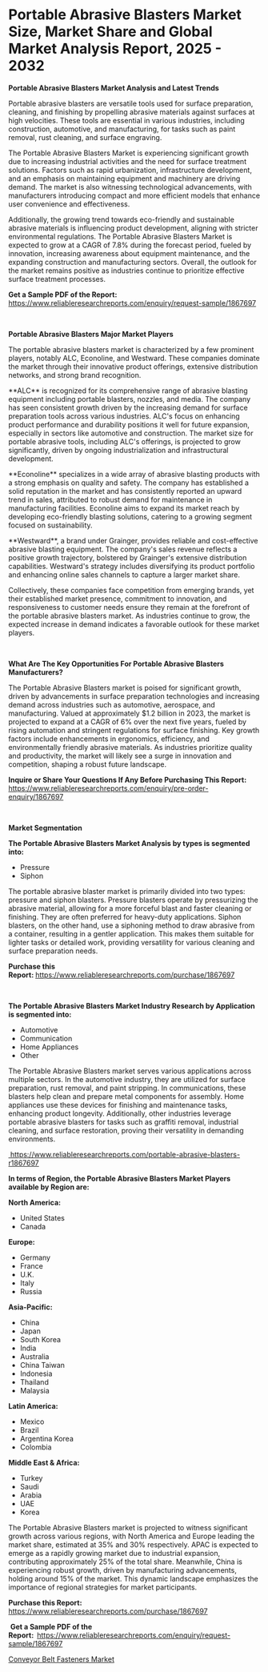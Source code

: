 <p><h1>Portable Abrasive Blasters Market Size, Market Share and Global Market Analysis Report, 2025 - 2032</h1></p><p><strong>Portable Abrasive Blasters Market Analysis and Latest Trends</strong></p>
<p><p>Portable abrasive blasters are versatile tools used for surface preparation, cleaning, and finishing by propelling abrasive materials against surfaces at high velocities. These tools are essential in various industries, including construction, automotive, and manufacturing, for tasks such as paint removal, rust cleaning, and surface engraving. </p><p>The Portable Abrasive Blasters Market is experiencing significant growth due to increasing industrial activities and the need for surface treatment solutions. Factors such as rapid urbanization, infrastructure development, and an emphasis on maintaining equipment and machinery are driving demand. The market is also witnessing technological advancements, with manufacturers introducing compact and more efficient models that enhance user convenience and effectiveness.</p><p>Additionally, the growing trend towards eco-friendly and sustainable abrasive materials is influencing product development, aligning with stricter environmental regulations. The Portable Abrasive Blasters Market is expected to grow at a CAGR of 7.8% during the forecast period, fueled by innovation, increasing awareness about equipment maintenance, and the expanding construction and manufacturing sectors. Overall, the outlook for the market remains positive as industries continue to prioritize effective surface treatment processes.</p></p>
<p><strong>Get a Sample PDF of the Report:&nbsp;</strong> <a href="https://www.reliableresearchreports.com/enquiry/request-sample/1867697?utm_campaign=2526&utm_medium=2&utm_source=Github&utm_content=ia&utm_term=19022025&utm_id=portable-abrasive-blasters">https://www.reliableresearchreports.com/enquiry/request-sample/1867697</a></p>
<p>&nbsp;</p>
<p><strong>Portable Abrasive Blasters Major Market Players</strong></p>
<p><p>The portable abrasive blasters market is characterized by a few prominent players, notably ALC, Econoline, and Westward. These companies dominate the market through their innovative product offerings, extensive distribution networks, and strong brand recognition.</p><p>**ALC** is recognized for its comprehensive range of abrasive blasting equipment including portable blasters, nozzles, and media. The company has seen consistent growth driven by the increasing demand for surface preparation tools across various industries. ALC's focus on enhancing product performance and durability positions it well for future expansion, especially in sectors like automotive and construction. The market size for portable abrasive tools, including ALC's offerings, is projected to grow significantly, driven by ongoing industrialization and infrastructural development.</p><p>**Econoline** specializes in a wide array of abrasive blasting products with a strong emphasis on quality and safety. The company has established a solid reputation in the market and has consistently reported an upward trend in sales, attributed to robust demand for maintenance in manufacturing facilities. Econoline aims to expand its market reach by developing eco-friendly blasting solutions, catering to a growing segment focused on sustainability.</p><p>**Westward**, a brand under Grainger, provides reliable and cost-effective abrasive blasting equipment. The company's sales revenue reflects a positive growth trajectory, bolstered by Grainger's extensive distribution capabilities. Westward's strategy includes diversifying its product portfolio and enhancing online sales channels to capture a larger market share.</p><p>Collectively, these companies face competition from emerging brands, yet their established market presence, commitment to innovation, and responsiveness to customer needs ensure they remain at the forefront of the portable abrasive blasters market. As industries continue to grow, the expected increase in demand indicates a favorable outlook for these market players.</p></p>
<p>&nbsp;</p>
<p><strong>What Are The Key Opportunities For Portable Abrasive Blasters Manufacturers?</strong></p>
<p><p>The Portable Abrasive Blasters market is poised for significant growth, driven by advancements in surface preparation technologies and increasing demand across industries such as automotive, aerospace, and manufacturing. Valued at approximately $1.2 billion in 2023, the market is projected to expand at a CAGR of 6% over the next five years, fueled by rising automation and stringent regulations for surface finishing. Key growth factors include enhancements in ergonomics, efficiency, and environmentally friendly abrasive materials. As industries prioritize quality and productivity, the market will likely see a surge in innovation and competition, shaping a robust future landscape.</p></p>
<p><strong>Inquire or Share Your Questions If Any Before Purchasing This Report:</strong> <a href="https://www.reliableresearchreports.com/enquiry/pre-order-enquiry/1867697?utm_campaign=2526&utm_medium=2&utm_source=Github&utm_content=ia&utm_term=19022025&utm_id=portable-abrasive-blasters">https://www.reliableresearchreports.com/enquiry/pre-order-enquiry/1867697</a></p>
<p>&nbsp;</p>
<p><strong>Market Segmentation</strong></p>
<p><strong>The Portable Abrasive Blasters Market Analysis by types is segmented into:</strong></p>
<p><ul><li>Pressure</li><li>Siphon</li></ul></p>
<p><p>The portable abrasive blaster market is primarily divided into two types: pressure and siphon blasters. Pressure blasters operate by pressurizing the abrasive material, allowing for a more forceful blast and faster cleaning or finishing. They are often preferred for heavy-duty applications. Siphon blasters, on the other hand, use a siphoning method to draw abrasive from a container, resulting in a gentler application. This makes them suitable for lighter tasks or detailed work, providing versatility for various cleaning and surface preparation needs.</p></p>
<p><strong>Purchase this Report:&nbsp;</strong><a href="https://www.reliableresearchreports.com/purchase/1867697?utm_campaign=2526&utm_medium=2&utm_source=Github&utm_content=ia&utm_term=19022025&utm_id=portable-abrasive-blasters">https://www.reliableresearchreports.com/purchase/1867697</a></p>
<p>&nbsp;</p>
<p><strong>The Portable Abrasive Blasters Market Industry Research by Application is segmented into:</strong></p>
<p><ul><li>Automotive</li><li>Communication</li><li>Home Appliances</li><li>Other</li></ul></p>
<p><p>The Portable Abrasive Blasters market serves various applications across multiple sectors. In the automotive industry, they are utilized for surface preparation, rust removal, and paint stripping. In communications, these blasters help clean and prepare metal components for assembly. Home appliances use these devices for finishing and maintenance tasks, enhancing product longevity. Additionally, other industries leverage portable abrasive blasters for tasks such as graffiti removal, industrial cleaning, and surface restoration, proving their versatility in demanding environments.</p></p>
<p><a href="https://www.reliableresearchreports.com/portable-abrasive-blasters-r1867697?utm_campaign=2526&utm_medium=2&utm_source=Github&utm_content=ia&utm_term=19022025&utm_id=portable-abrasive-blasters">&nbsp;https://www.reliableresearchreports.com/portable-abrasive-blasters-r1867697</a></p>
<p><strong>In terms of Region, the Portable Abrasive Blasters Market Players available by Region are:</strong></p>
<p>
    <p> <strong> North America: </strong>
        <ul>
            <li>United States</li>
            <li>Canada</li>
        </ul>
        </p> 
    <p> <strong> Europe: </strong>
        <ul>
            <li>Germany</li>
            <li>France</li>
            <li>U.K.</li>
            <li>Italy</li>
            <li>Russia</li>
        </ul>
        </p> 
    <p> <strong> Asia-Pacific: </strong>
        <ul>
            <li>China</li>
            <li>Japan</li>
            <li>South Korea</li>
            <li>India</li>
            <li>Australia</li>
            <li>China Taiwan</li>
            <li>Indonesia</li>
            <li>Thailand</li>
            <li>Malaysia</li>
        </ul>
        </p> 
    <p> <strong> Latin America: </strong>
        <ul>
            <li>Mexico</li>
            <li>Brazil</li>
            <li>Argentina Korea</li>
            <li>Colombia</li>
        </ul>
        </p> 
    <p> <strong> Middle East & Africa: </strong>
        <ul>
            <li>Turkey</li>
            <li>Saudi</li>
            <li>Arabia</li>
            <li>UAE</li>
            <li>Korea</li>
        </ul>
    </p>
    </p>
<p><p>The Portable Abrasive Blasters market is projected to witness significant growth across various regions, with North America and Europe leading the market share, estimated at 35% and 30% respectively. APAC is expected to emerge as a rapidly growing market due to industrial expansion, contributing approximately 25% of the total share. Meanwhile, China is experiencing robust growth, driven by manufacturing advancements, holding around 15% of the market. This dynamic landscape emphasizes the importance of regional strategies for market participants.</p></p>
<p><strong>Purchase this Report: </strong><a href="https://www.reliableresearchreports.com/purchase/1867697?utm_campaign=2526&utm_medium=2&utm_source=Github&utm_content=ia&utm_term=19022025&utm_id=portable-abrasive-blasters">https://www.reliableresearchreports.com/purchase/1867697</a></p>
<p>&nbsp;<strong>Get a Sample PDF of the Report:&nbsp;&nbsp;</strong><a href="https://www.reliableresearchreports.com/enquiry/request-sample/1867697?utm_campaign=2526&utm_medium=2&utm_source=Github&utm_content=ia&utm_term=19022025&utm_id=portable-abrasive-blasters">https://www.reliableresearchreports.com/enquiry/request-sample/1867697</a></p>
<p><strong></strong></p>
<p><p><a href="https://github.com/phephezxnf/Market-Research-Report-List-1/blob/main/conveyor-belt-fasteners-market.md?utm_campaign=2526&utm_medium=2&utm_source=Github&utm_content=ia&utm_term=19022025&utm_id=portable-abrasive-blasters">Conveyor Belt Fasteners Market</a></p></p>